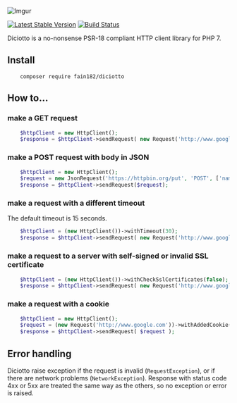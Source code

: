 ![Imgur](https://i.imgur.com/ezZqrxR.png)


[![Latest Stable Version](https://poser.pugx.org/fain182/diciotto/v/stable)](https://packagist.org/packages/fain182/diciotto) [![Build Status](https://travis-ci.org/fain182/diciotto.svg?branch=master)](https://travis-ci.org/fain182/diciotto)

Diciotto is a no-nonsense PSR-18 compliant HTTP client library for PHP 7.

## Install
```
    composer require fain182/diciotto
```

## How to...

### make a GET request

```php
    $httpClient = new HttpClient();
    $response = $httpClient->sendRequest( new Request('http://www.google.com') );
```

### make a POST request with body in JSON

```php
    $httpClient = new HttpClient();
    $request = new JsonRequest('https://httpbin.org/put', 'POST', ['name' => 'value']);
    $response = $httpClient->sendRequest($request);
```

### make a request with a different timeout
The default timeout is 15 seconds.

```php
    $httpClient = (new HttpClient())->withTimeout(30);
    $response = $httpClient->sendRequest( new Request('http://www.google.com') );
```

### make a request to a server with self-signed or invalid SSL certificate

```php
    $httpClient = (new HttpClient())->withCheckSslCertificates(false);
    $response = $httpClient->sendRequest( new Request('http://www.google.com') );
```

### make a request with a cookie

```php
    $httpClient = new HttpClient();
    $request = (new Request('http://www.google.com'))->withAddedCookie('name', 'value');
    $response = $httpClient->sendRequest( $request );
```

## Error handling
Diciotto raise exception if the request is invalid (`RequestException`), or if there are network problems (`NetworkException`). 
Response with status code 4xx or 5xx are treated the same way as the others, so no exception or error is raised.
